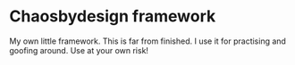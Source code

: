 # Chaosbydesign framework
My own little framework. This is far from finished. I use it for practising and goofing around. Use at your own risk!
